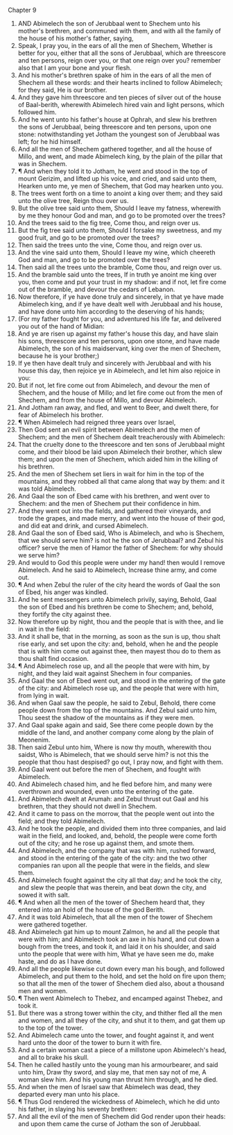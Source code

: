 

Chapter 9

1. AND Abimelech the son of Jerubbaal went to Shechem unto his mother's brethren, and communed with them, and with all the family of the house of his mother's father, saying,
2. Speak, I pray you, in the ears of all the men of Shechem, Whether is better for you, either that all the sons of Jerubbaal, which are threescore and ten persons, reign over you, or that one reign over you?  remember also that I am your bone and your flesh.
3. And his mother's brethren spake of him in the ears of all the men of Shechem all these words: and their hearts inclined to follow Abimelech; for they said, He is our brother.
4. And they gave him threescore and ten pieces of silver out of the house of Baal-berith, wherewith Abimelech hired vain and light persons, which followed him.
5. And he went unto his father's house at Ophrah, and slew his brethren the sons of Jerubbaal, being threescore and ten persons, upon one stone: notwithstanding yet Jotham the youngest son of Jerubbaal was left; for he hid himself.
6. And all the men of Shechem gathered together, and all the house of Millo, and went, and made Abimelech king, by the plain of the pillar that was in Shechem.
7. ¶ And when they told it to Jotham, he went and stood in the top of mount Gerizim, and lifted up his voice, and cried, and said unto them, Hearken unto me, ye men of Shechem, that God may hearken unto you.
8. The trees went forth on a time to anoint a king over them; and they said unto the olive tree, Reign thou over us.
9. But the olive tree said unto them, Should I leave my fatness, wherewith by me they honour God and man, and go to be promoted over the trees?
10. And the trees said to the fig tree, Come thou, and reign over us.
11. But the fig tree said unto them, Should I forsake my sweetness, and my good fruit, and go to be promoted over the trees?
12. Then said the trees unto the vine, Come thou, and reign over us.
13. And the vine said unto them, Should I leave my wine, which cheereth God and man, and go to be promoted over the trees?
14. Then said all the trees unto the bramble, Come thou, and reign over us.
15. And the bramble said unto the trees, If in truth ye anoint me king over you, then come and put your trust in my shadow: and if not, let fire come out of the bramble, and devour the cedars of Lebanon.
16. Now therefore, if ye have done truly and sincerely, in that ye have made Abimelech king, and if ye have dealt well with Jerubbaal and his house, and have done unto him according to the deserving of his hands;
17. (For my father fought for you, and adventured his life far, and delivered you out of the hand of Midian:
18. And ye are risen up against my father's house this day, and have slain his sons, threescore and ten persons, upon one stone, and have made Abimelech, the son of his maidservant, king over the men of Shechem, because he is your brother;)
19. If ye then have dealt truly and sincerely with Jerubbaal and with his house this day, then rejoice ye in Abimelech, and let him also rejoice in you:
20. But if not, let fire come out from Abimelech, and devour the men of Shechem, and the house of Millo; and let fire come out from the men of Shechem, and from the house of Millo, and devour Abimelech.
21. And Jotham ran away, and fled, and went to Beer, and dwelt there, for fear of Abimelech his brother.
22. ¶ When Abimelech had reigned three years over Israel,
23. Then God sent an evil spirit between Abimelech and the men of Shechem; and the men of Shechem dealt treacherously with Abimelech:
24. That the cruelty done to the threescore and ten sons of Jerubbaal might come, and their blood be laid upon Abimelech their brother, which slew them; and upon the men of Shechem, which aided him in the killing of his brethren.
25. And the men of Shechem set liers in wait for him in the top of the mountains, and they robbed all that came along that way by them: and it was told Abimelech.
26. And Gaal the son of Ebed came with his brethren, and went over to Shechem: and the men of Shechem put their confidence in him.
27. And they went out into the fields, and gathered their vineyards, and trode the grapes, and made merry, and went into the house of their god, and did eat and drink, and cursed Abimelech.
28. And Gaal the son of Ebed said, Who is Abimelech, and who is Shechem, that we should serve him?  is not he the son of Jerubbaal?  and Zebul his officer?  serve the men of Hamor the father of Shechem: for why should we serve him?
29. And would to God this people were under my hand!  then would I remove Abimelech.  And he said to Abimelech, Increase thine army, and come out.
30. ¶ And when Zebul the ruler of the city heard the words of Gaal the son of Ebed, his anger was kindled.
31. And he sent messengers unto Abimelech privily, saying, Behold, Gaal the son of Ebed and his brethren be come to Shechem; and, behold, they fortify the city against thee.
32. Now therefore up by night, thou and the people that is with thee, and lie in wait in the field:
33. And it shall be, that in the morning, as soon as the sun is up, thou shalt rise early, and set upon the city: and, behold, when he and the people that is with him come out against thee, then mayest thou do to them as thou shalt find occasion.
34. ¶ And Abimelech rose up, and all the people that were with him, by night, and they laid wait against Shechem in four companies.
35. And Gaal the son of Ebed went out, and stood in the entering of the gate of the city: and Abimelech rose up, and the people that were with him, from lying in wait.
36. And when Gaal saw the people, he said to Zebul, Behold, there come people down from the top of the mountains.  And Zebul said unto him, Thou seest the shadow of the mountains as if they were men.
37. And Gaal spake again and said, See there come people down by the middle of the land, and another company come along by the plain of Meonenim.
38. Then said Zebul unto him, Where is now thy mouth, wherewith thou saidst, Who is Abimelech, that we should serve him?  is not this the people that thou hast despised?  go out, I pray now, and fight with them.
39. And Gaal went out before the men of Shechem, and fought with Abimelech.
40. And Abimelech chased him, and he fled before him, and many were overthrown and wounded, even unto the entering of the gate.
41. And Abimelech dwelt at Arumah: and Zebul thrust out Gaal and his brethren, that they should not dwell in Shechem.
42. And it came to pass on the morrow, that the people went out into the field; and they told Abimelech.
43. And he took the people, and divided them into three companies, and laid wait in the field, and looked, and, behold, the people were come forth out of the city; and he rose up against them, and smote them.
44. And Abimelech, and the company that was with him, rushed forward, and stood in the entering of the gate of the city: and the two other companies ran upon all the people that were in the fields, and slew them.
45. And Abimelech fought against the city all that day; and he took the city, and slew the people that was therein, and beat down the city, and sowed it with salt.
46. ¶ And when all the men of the tower of Shechem heard that, they entered into an hold of the house of the god Berith.
47. And it was told Abimelech, that all the men of the tower of Shechem were gathered together.
48. And Abimelech gat him up to mount Zalmon, he and all the people that were with him; and Abimelech took an axe in his hand, and cut down a bough from the trees, and took it, and laid it on his shoulder, and said unto the people that were with him, What ye have seen me do, make haste, and do as I have done.
49. And all the people likewise cut down every man his bough, and followed Abimelech, and put them to the hold, and set the hold on fire upon them; so that all the men of the tower of Shechem died also, about a thousand men and women.
50. ¶ Then went Abimelech to Thebez, and encamped against Thebez, and took it.
51. But there was a strong tower within the city, and thither fled all the men and women, and all they of the city, and shut it to them, and gat them up to the top of the tower.
52. And Abimelech came unto the tower, and fought against it, and went hard unto the door of the tower to burn it with fire.
53. And a certain woman cast a piece of a millstone upon Abimelech's head, and all to brake his skull.
54. Then he called hastily unto the young man his armourbearer, and said unto him, Draw thy sword, and slay me, that men say not of me, A woman slew him.  And his young man thrust him through, and he died.
55. And when the men of Israel saw that Abimelech was dead, they departed every man unto his place.
56. ¶ Thus God rendered the wickedness of Abimelech, which he did unto his father, in slaying his seventy brethren:
57. And all the evil of the men of Shechem did God render upon their heads: and upon them came the curse of Jotham the son of Jerubbaal.
